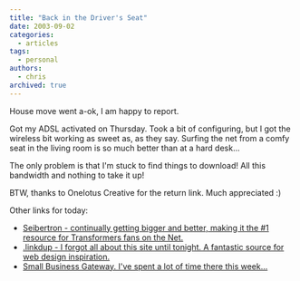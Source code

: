 ```yaml
---
title: "Back in the Driver's Seat"
date: 2003-09-02
categories:
  - articles
tags:
  - personal
authors:
  - chris
archived: true
---
```


House move went a-ok, I am happy to report.

Got my ADSL activated on Thursday. Took a bit of configuring, but I got the wireless bit working as sweet as, as they say. Surfing the net from a comfy seat in the living room is so much better than at a hard desk...

The only problem is that I'm stuck to find things to download! All this bandwidth and nothing to take it up!

BTW, thanks to Onelotus Creative for the return link. Much appreciated :)

Other links for today:

- [Seibertron - continually getting bigger and better, making it the #1 resource for Transformers fans on the Net.](https://web.archive.org/web/20040920175432/http://seibertron.com/ "Seibertron")
- [.linkdup - I forgot all about this site until tonight. A fantastic source for web design inspiration.](https://web.archive.org/web/20040920175432/http://www.linkdup.com/ "linkdup")
- [Small Business Gateway. I've spent a lot of time there this week...](https://web.archive.org/web/20040920175432/http://www.bgateway.co.uk/ "Small Business Gateway")
